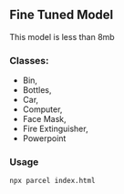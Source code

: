 ## Fine Tuned Model 
This model is less than 8mb

### Classes:
- Bin, 
- Bottles, 
- Car, 
- Computer, 
- Face Mask, 
- Fire Extinguisher, 
- Powerpoint


### Usage 
```shell
npx parcel index.html
```
